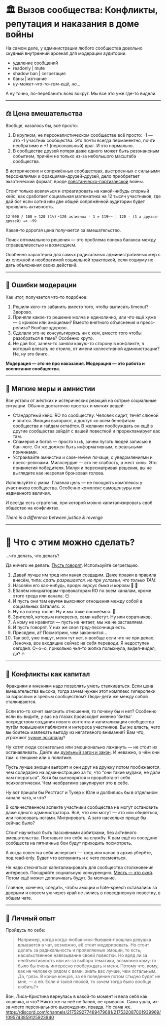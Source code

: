 # 🏛️ Вызов сообщества: Конфликты, репутация и наказания в доме войны

На самом деле, у администрации любого сообщества довольно скудный внутренний арсенал для модерации аудитории:
- удаление сообщений
- readonly | mute
- shadow ban | сегрегация
- баны | изгнание
- *ну-может-что-то-там-ещё, но...*

А ну точно, по-перебанить всех вокруг. Мы все это уже где-то видели.

---

## ⚖️ Цена вмешательства

Вообще, казалось бы, всё просто:
1. В крупном, не персоналистическом сообществе всё просто: -1 — это -1 участник сообщества. Это почти всегда перманентно, почти необратимо и +1 (персональный) враг. И это нормально.
2. В сообществе друзей потеря даже одного может быть резонансным событием, причём не только из-за небольшого масштаба сообщества.

В исторических и сопряжённых сообществах, выстроенных с сильными персоналиями и фракциями-друзей-друзей, дело приобретает экзотический формат, вроде [повстанческо-партизанской](https://ru.wikipedia.org/wiki/Контрпартизанская_война) войны.

Стоит только вовлечься и отреагировать на какой-нибудь спорный кейс, как сработает социальная математика на 12 тысяч участников, где дай бог если сотня или две общей сопряжённой аудитории будет проявлять активность.

`12'000 / 100 = 120 (1%)`
`~120 активных - 1 = 119~~ | 120 - (1 x друзья-друзей) => ~99`

Какая-то дорогая цена получается за вмешательство.

Поиск оптимального решения — это проблема поиска баланса между справедливостью и возмездием.

Особенно характерна для самых радикальных административных мер с их сложной и необратимой социальной трактовкой, если социуму не дать объяснения своих действий.

---

## 🚨 Ошибки модерации

Как итог, получается что-то подобное:
1. Решили кого-то забанить вместо того, чтобы выписать timeout? Здорово.
2. Приняли какое-то решение молча и единолично, или что ещё хуже — с криком или эмоциями? Вместо внятного объяснения и пресс-релиза? Вообще здорово.
3. Сделали это не консультируясь ни с кем, вместо того чтобы разобраться в теме? Особенно круто.
4. Не дай бог, зачем-то заняли какую-то сторону в конфликте, в который влезать не стоило, от имени коллективной администрации? Не, ну это бинго.

**Модерация — это не про наказания. Модерация — это работа и воспитание сообщества.**

---

## 🧊 Мягкие меры и амнистии

Все устали от жёстких и истерических реакций на острые социальные ситуации. Обычно достаточно простых и мягких вещей:
- Стандартный кейс: RO по сообществу. Человек сидит, течёт слюной и злится. Эмоции выгорают, а доступ ко всем бенефитам сообщества и гайдам остаётся. В желании пообсуждать он ещё в другие сообщества зайдёт с вашей повесткой и прорекламирует вас там.
- Спамеров и ботов — просто `kick`, зачем пугать людей записью в бан-логе. Он же должен быть информативным, с реальными причинами.
- Устраивайте амнистии и case-review почаще, с уведомлениями и пресс-релизами. Милосердие — это не слабость, а жест силы. Это привилегия победителя. Милуя и пересматривая решения, вы не выглядите как незрелая бронзовая голова.

Используйте с умом. Главная цель — не поощрять комплексы у участников сообщества. Особенно комплекс самоцензуры или надменного величия.

И всегда есть стратегия, при которой можно капитализировать своё общество на конфликтах.

*There is a difference between justice & revenge*

---

# 🔧 Что с этим можно сделать?

...что делать, что делать?

Да ничего не делать. [Пусть говорят](https://www.youtube.com/watch?v=eXEB9cYQS-M). Используйте сегрегацию.

1. Давай лучше им тред или канал создадим. Даже правки в правила внесём, типа: *срать разрешается, но при условии, что только ТАМ.*
2. Назовём его как-нибудь, вроде: *версус быка и коровы* 🐄 🐂
3. Ебанём инициаторам-провокаторам RO по всем каналам, кроме этого треда или канала. 😶
4. И пусть они там ~~срутся~~ выясняют отношения между собой в социальных баталиях. ⚔️
5. Ну на потеху толпе. Ну и мы тоже посмеёмся. 🤣
6. Зрителей, которым интересно, сами набегут. Ну или соратников.
7. А кому не нравится — пусть не читает, мы же не заставляем.
8. И пусть говорят. У них же своя тред-песочница есть.
9. Присядем, а? Посмотрим, чем закончится...
10. Так всё, уже пишут, меня тут нет, я вообще если что не при делах. Леночка, все входящие сейчас на себя переводи. Я недоступен сегодня. О~о~о, прикольно чья-то жопка полыхнула, видел-видел, да? 🔥

---

## 🤺 Конфликты как капитал

Фракциям и мнениям надо позволять уметь сталкиваться. Если цена вмешательства высока, тогда зачем нужен этот комплекс гиперопеки за взрослым и зрелым сообществом? Люди-дети же между собой сталкиваются.

Если кто-то хочет выяснить отношения, то почему бы и нет? Особенно если вы видите, у вас на глазах происходит именно 'битва' посредством создания нового контента и капитализации сообщества путём повышения паблисити и интереса участников. Вы же власть, чего вы боитесь извлекать выгоду из негативного внимания? Вам что, угрожают [чужие эскапады](https://ru.wikipedia.org/wiki/Эскапада)?

Ну хотят люди сознательно или эмоционально лажануть — не стоит их останавливать. Дайте им [дуэльный загон и закон](https://ru.wikipedia.org/wiki/Последняя_дуэль_(фильм)). И неважно, о чём они там: о геншине или о политике.

Пусть лучше эмоции выгорят и они друг на дружку потом пообижаются, чем солидарно на администрацию за то, что "они такие мудаки, не дали нам посраться". Хотя бы выговорятся и проработают себя психологически. Чем необратимо закупируют это в себе.

Ну вот пришли бы Рестгаст и Тукер к Юле и долбились бы в отдельном канале чата, и что?

В количественном аспекте участники сообщества не могут остановить даже одного администратора.
Всё, что они могут — это или обидеться, или голосовать ногами. Мигрировать.
А зато насколько проще бы сейчас было?

Стоит научиться быть пассивными арбитрами, без активного вмешательства. Поставьте это себе на службу. К вам ещё из соседних сообществ на пятничные бои будут приходить посмотреть.

А когда повестка себя исчерпает — тред или канал в архив уберёте, под read-only. Будет что вспомнить и с чего посмеяться.

Не надо стесняться капитализировать для сообщества столкновения интересов. Поощряйте социальную конкуренцию. [Месть — это окей](https://www.kinopoisk.ru/series/1355058/). Потом ещё может доплачивать будут. За молчание.

Главное, конечно, следить, чтобы эмоции и hate-speech оставались за дверьми и совсем уж через край не лились в повседневную повестку, в общем чате.

---

## 📝 Личный опыт

Пройдусь по себе:
> Например, когда когда-любая-моя-~~бывшая~~-прошлая девушка врывается в чат, возможно, её стоит модерировать. Но стоит делать за радикальность и проявляемые эмоции, то есть, насильственное навязывание своей повестки.
> Но вряд ли за необъективность или из-за выбора тематики, возможно кому-то было бы очень интересно пообсуждать и меня. Потому что, кому, как не человеку рядом с вами, знать вас лучше, чем остальным. Да, грязь.
> В конце концов, за её поведение потом стыдно будет не мне, — а ей.
> Если я такой плохой, то зачем тогда было вообще любить?*

Вон, Лиса-Кристина вернулась в какой-то момент и вела себя как кошечка, и что? Никто же на неё не банил, не срывался. Сама ушла, из-за моего персонального вырождения, правда. Но сама же. https://discord.com/channels/217529277489479681/217532087001939969/1095743859125923940